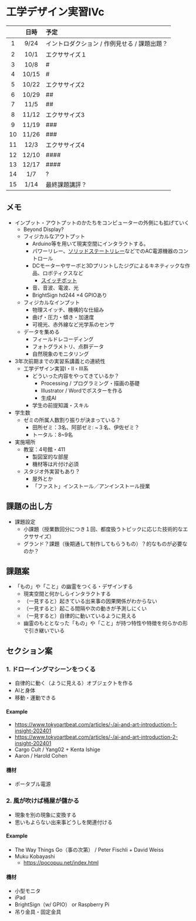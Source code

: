 # 工学デザイン実習IVc

 |       | 日時  | 予定                                         |
 | :---: | :---: | :------------------------------------------- |
 |   1   | 9/24  | イントロダクション / 作例見せる / 課題出題？ |
 |   2   | 10/1  | エクササイズ１                               |
 |   3   | 10/8  | #                                            |
 |   4   | 10/15 | #                                            |
 |   5   | 10/22 | エクササイズ2                                |
 |   6   | 10/29 | ##                                           |
 |   7   | 11/5  | ##                                           |
 |   8   | 11/12 | エクササイズ3                                |
 |   9   | 11/19 | ###                                          |
 |  10   | 11/26 | ###                                          |
 |  11   | 12/3  | エクササイズ4                                |
 |  12   | 12/10 | ####                                         |
 |  13   | 12/17 | ####                                         |
 |  14   |  1/7  | ?                                            |
 |  15   | 1/14  | 最終課題講評？                               |

## メモ

- インプット・アウトプットのかたちをコンピューターの外側にも拡げていく
  - Beyond Display?
  - フィジカルなアウトプット
    - Arduino等を用いて現実空間にインタラクトする。
    - パワーリレー、[ソリッドステートリレー](https://www.amazon.co.jp/dp/B08H22QTL5)などでのAC電源機器のコントロール
    - DCモーターやサーボと3Dプリントしたジグによるキネティックな作品、ロボティクスなど
      - [スイッチボット](https://www.amazon.co.jp/dp/B0BRSC6SYD?th=1)
    - 音、音波、電波、光
    - BrightSign hd244 ×4 GPIOあり
  - フィジカルなインプット
    - 物理スイッチ、機構的な仕組み
    - 曲げ・圧力・傾き・加速度
    - 可視光、赤外線など光学系のセンサ
  - データを集める
    - フィールドレコーディング
    - フォトグラメトリ、点群データ
    - 自然現象のモニタリング
- 3年次前期までの実習系講義との連続性
  - 工学デザイン実習Ⅰ・Ⅱ・Ⅲ系
    - どういった内容をやってきているか？
      - Processing / プログラミング・描画の基礎
      - Illustrator / Wordでポスターを作る
      - 生成AI
    - 学生の前提知識・スキル 
- 学生数
  - ゼミの所属人数割り振りが決まっている？
    - 田所ゼミ：3名、阿部ゼミ: ~３名、伊佐ゼミ？
    - トータル：8~9名
- 実施場所
  - 教室：4号館・411
    - 製図室的な部屋
    - 機材等は片付け必須
  - スタジオ外実習もあり？
    - 屋外とか
    - 「ファスト」インストール／アンインストール授業

## 課題の出し方

- 課題設定
  - 小課題（授業数回分につき１回、都度扱うトピックに応じた技術的なエクササイズ）
  - グランド？課題（後期通して制作してもらうもの）？的なものが必要なのか？

## 課題案

  - 「もの」や「こと」の幽霊をつくる・デザインする
    - 現実空間と何かしらインタラクトする
    - （一見すると）起きている出来事の因果関係がわからない
    - （一見すると）起こる間隔や次の動きが予測しにくい
    - （一見すると）自律的に動いているように見える
    - 幽霊のもととなった「もの」や「こと」が持つ特性や特徴を何らかの形で引き継いでいる

## セクション案

### 1. ドローイングマシーンをつくる 

- 自律的に動く（ように見える）オブジェクトを作る
- AIと身体
- 移動・運動できる

#### Example

- https://www.tokyoartbeat.com/articles/-/ai-and-art-introduction-1-insight-202401
- https://www.tokyoartbeat.com/articles/-/ai-and-art-introduction-2-insight-202401
- Cargo Cult / Yang02 + Kenta Ishige
- Aaron / Harold Cohen 

#### 機材

- ポータブル電源


### 2. 風が吹けば桶屋が儲かる

- 現象を別の現象に変換する
- 思いもよらない出来事どうしを関連付ける

#### Example

- The Way Things Go（事の次第） / Peter Fischli + David Weiss
- Muku Kobayashi 
  - https://pocopuu.net/index.html

#### 機材

- 小型モニタ
- iPad
- BrightSign（w/ GPIO） or Raspberry Pi
- 吊り金具・固定金具